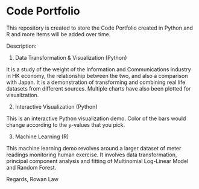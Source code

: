 # Code Portfolio

This repository is created to store the Code Portfolio created in Python and R and more items will be added over time.


Description:

1. Data Transformation & Visualization (Python)

It is a study of the weight of the Information and Communications industry in HK economy, the relationship between the two, and also a comparison with Japan. It is a demonstration of transforming and combining real life datasets from different sources. Multiple charts have also been plotted for visualization.


2. Interactive Visualization (Python)

This is an interactive Python visualization demo. Color of the bars would change according to the y-values that you pick.


3. Machine Learning (R)

This machine learning demo revolves around a larger dataset of meter readings monitoring human exercise. It involves data transformation, principal component analysis and fitting of Multinomial Log-Linear Model and Random Forest.


Regards,
Rowan Law
